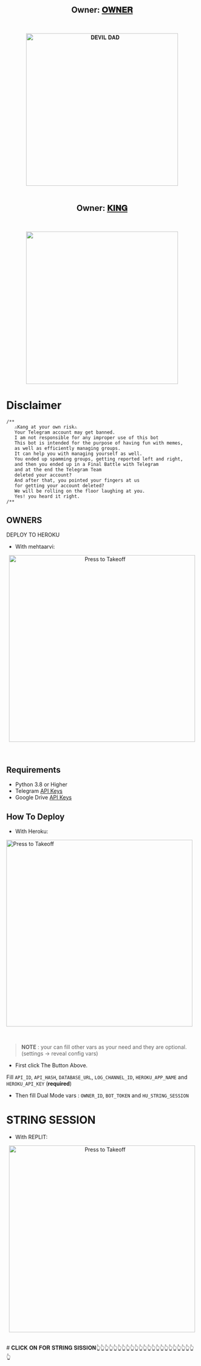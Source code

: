 <h2 align="center"><b>Owner: <a href="https://t.me/YOUR_DEVIL_DAD">𝐎𝐖𝐍𝐄𝐑</a></b></h2>
<br>
<p align="center">
   <a href="https://github.com/kkverma25/HIT-MEN-MUSIC"><img src="https://telegra.ph/file/b8d57f812c53fc955853f.jpg" alt="𝐃𝐄𝐕𝐈𝐋 𝐃𝐀𝐃" width=400px></a>
   <br>
   <br>
</p>
<h2 align="center"><b>Owner: <a href="https://t.me/YOUR_DEVIL_DAD">𝐊𝐈𝐍𝐆</a></b></h2>
<br>
<p align="center">
    <a href="https://t.me/BOT_DOUBT_GROUP"><img src="https://img.shields.io/badge/CHAT GROUP%20-𝐎𝐖𝐍𝐄𝐑--%F0%9D%91%BF-green?&logo=telegram&style=social" width=400px></a></p>

# Disclaimer


```
/**
   ⚠️Kang at your own risk⚠️          
   Your Telegram account may get banned.
   I am not responsible for any improper use of this bot
   This bot is intended for the purpose of having fun with memes,
   as well as efficiently managing groups.
   It can help you with managing yourself as well.
   You ended up spamming groups, getting reported left and right,
   and then you ended up in a Final Battle with Telegram
   and at the end the Telegram Team
   deleted your account?
   And after that, you pointed your fingers at us
   for getting your account deleted?
   We will be rolling on the floor laughing at you.
   Yes! you heard it right.
/**
```
## OWNERS

DEPLOY TO HEROKU
* With mehtaarvi:
<p align="center">
   <a href = "https://t.me/YOUR_DEVIL_DAD"><img src="https://telegra.ph/file/998fa6c94f96fda2a2fe5.jpg" alt="Press to Takeoff" width="490px"></a>
</p>
<br>


 ## Requirements 
* Python 3.8 or Higher
* Telegram [API Keys](https://my.telegram.org/apps)
* Google Drive [API Keys](https://console.developers.google.com/)

   
##   How To Deploy 

* With Heroku:

<p align="center">

   <a href = "https://heroku.com/deploy?template=https://github.com/kkverma25/HIT-MEN-MUSIC"><img src="https://telegra.ph/file/f6a2aa17304bc088c5f4b.jpg" alt="Press to Takeoff" width="490px"></a>

</p>

<br>

 > **NOTE** : your can fill other vars as your need and they are optional. (settings -> reveal config vars)

* First click The Button Above.
  
Fill `API_ID`, `API_HASH`, `DATABASE_URL`, `LOG_CHANNEL_ID`, `HEROKU_APP_NAME` and `HEROKU_API_KEY` (**required**)

* Then fill Dual Mode vars : `OWNER_ID`, `BOT_TOKEN` and `HU_STRING_SESSION`

# STRING SESSION
* With REPLIT:
<p align="center">
   <a href = "https://repl.it/@SpEcHiDe/GenerateStringSession"><img src="https://telegra.ph/file/e49eb57ea36f724a6fc06.jpg" alt="Press to Takeoff" width="490px"></a>
</p>
<br>
# 𝐂𝐋𝐈𝐂𝐊 𝐎𝐍 𝐅𝐎𝐑 𝐒𝐓𝐑𝐈𝐍𝐆 𝐒𝐈𝐒𝐒𝐈𝐎𝐍👆👆👆👆👆👆👆👆👆👆👆👆👆👆👆👆👆👆👆👆👆👆👆👆
